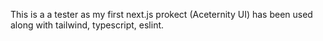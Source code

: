 This is a a tester as my first next.js prokect (Aceternity UI) has been used along with tailwind, typescript, eslint.

